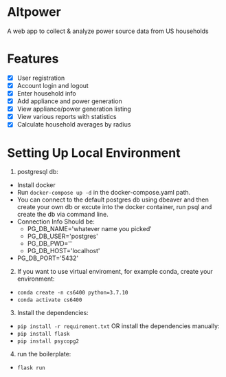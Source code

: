 # Altpower
A web app to collect & analyze power source data from US households

# Features
- [x] User registration
- [x] Account login and logout
- [x] Enter household info
- [x] Add appliance and power generation
- [x] View appliance/power generation listing
- [x] View various reports with statistics
- [x] Calculate household averages by radius

# Setting Up Local Environment
1. postgresql db:
- Install docker
- Run `docker-compose up -d`  in the docker-compose.yaml path.
- You can connect to the default postgres db using dbeaver and then create your own db 
or excute into the docker container, run psql and create the db via command line.
- Connection Info Should be:
  - PG_DB_NAME='whatever name you picked'
  - PG_DB_USER='postgres'
  - PG_DB_PWD=''
  - PG_DB_HOST='localhost'
- PG_DB_PORT='5432' 
2. If you want to use virtual enviroment, for example conda, create your environment:
 - `conda create -n cs6400 python=3.7.10`
 - `conda activate cs6400`

3. Install the dependencies:
- `pip install -r requirement.txt`
OR install the dependencies manually:
- `pip install flask`
- `pip install psycopg2`

4. run the boilerplate:
- `flask run`
